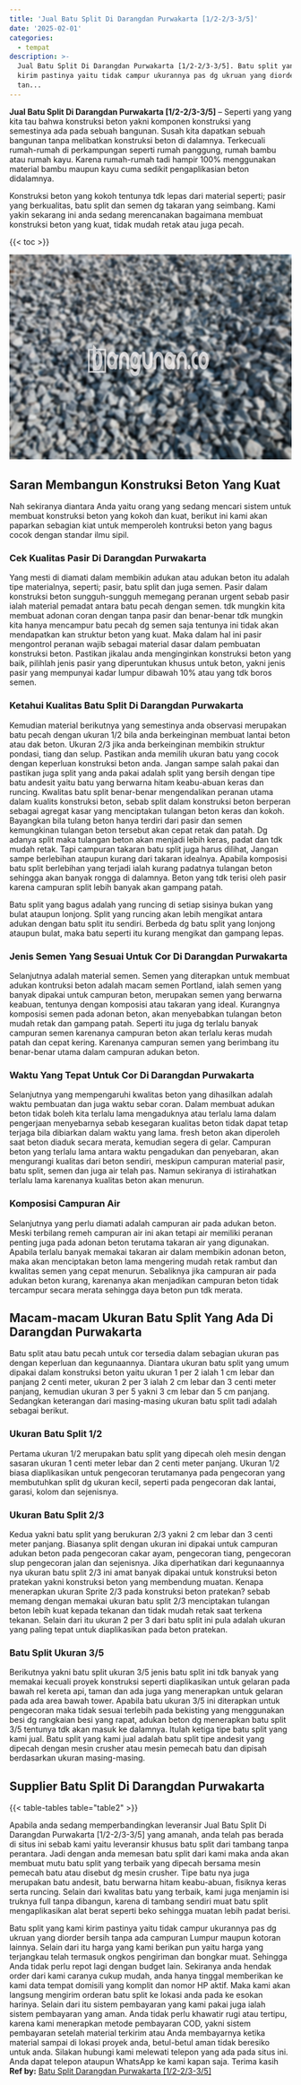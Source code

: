 ```yaml
---
title: 'Jual Batu Split Di Darangdan Purwakarta [1/2-2/3-3/5]'
date: '2025-02-01'
categories:
  - tempat
description: >-
  Jual Batu Split Di Darangdan Purwakarta [1/2-2/3-3/5]. Batu split yang kami
  kirim pastinya yaitu tidak campur ukurannya pas dg ukruan yang diorder bersih
  tan...
---
```


**Jual Batu Split Di Darangdan Purwakarta \[1/2-2/3-3/5\]** – Seperti yang yang kita tau bahwa konstruksi beton yakni komponen konstruksi yang semestinya ada pada sebuah bangunan. Susah kita dapatkan sebuah bangunan tanpa melibatkan konstruksi beton di dalamnya. Terkecuali rumah-rumah di perkampungan seperti rumah panggung, rumah bambu atau rumah kayu. Karena rumah-rumah tadi hampir 100% menggunakan material bambu maupun kayu cuma sedikit pengaplikasian beton didalamnya.

Konstruksi beton yang kokoh tentunya tdk lepas dari material seperti; pasir yang berkualitas, batu split dan semen dg takaran yang seimbang. Kami yakin sekarang ini anda sedang merencanakan bagaimana membuat konstruksi beton yang kuat, tidak mudah retak atau juga pecah.

{{< toc >}}

![Jual Batu Split Di Darangdan Purwakarta [1/2-2/3-3/5]](/images/jual-batu-split-07.png)

## Saran Membangun Konstruksi Beton Yang Kuat

Nah sekiranya diantara Anda yaitu orang yang sedang mencari sistem untuk membuat konstruksi beton yang kokoh dan kuat, berikut ini kami akan paparkan sebagian kiat untuk memperoleh kontruksi beton yang bagus cocok dengan standar ilmu sipil.

### Cek Kualitas Pasir Di Darangdan Purwakarta

Yang mesti di diamati dalam membikin adukan atau adukan beton itu adalah tipe materialnya, seperti; pasir, batu split dan juga semen. Pasir dalam konstruksi beton sungguh-sungguh memegang peranan urgent sebab pasir ialah material pemadat antara batu pecah dengan semen. tdk mungkin kita membuat adonan coran dengan tanpa pasir dan benar-benar tdk mungkin kita hanya mencampur batu pecah dg semen saja tentunya ini tidak akan mendapatkan kan struktur beton yang kuat. Maka dalam hal ini pasir mengontrol peranan wajib sebagai material dasar dalam pembuatan konstruksi beton. Pastikan jikalau anda menginginkan konstruksi beton yang baik, pilihlah jenis pasir yang diperuntukan khusus untuk beton, yakni jenis pasir yang mempunyai kadar lumpur dibawah 10% atau yang tdk boros semen.

### Ketahui Kualitas Batu Split Di Darangdan Purwakarta

Kemudian material berikutnya yang semestinya anda observasi merupakan batu pecah dengan ukuran 1/2 bila anda berkeinginan membuat lantai beton atau dak beton. Ukuran 2/3 jika anda berkeinginan membikin struktur pondasi, tiang dan selup. Pastikan anda memilih ukuran batu yang cocok dengan keperluan konstruksi beton anda. Jangan sampe salah pakai dan pastikan juga split yang anda pakai adalah split yang bersih dengan tipe batu andesit yaitu batu yang berwarna hitam keabu-abuan keras dan runcing. Kwalitas batu split benar-benar mengendalikan peranan utama dalam kualits konstruksi beton, sebab split dalam konstruksi beton berperan sebagai agregat kasar yang menciptakan tulangan beton keras dan kokoh. Bayangkan bila tulang beton hanya terdiri dari pasir dan semen kemungkinan tulangan beton tersebut akan cepat retak dan patah. Dg adanya split maka tulangan beton akan menjadi lebih keras, padat dan tdk mudah retak. Tapi campuran takaran batu split juga harus dilihat, Jangan sampe berlebihan ataupun kurang dari takaran idealnya. Apabila komposisi batu split berlebihan yang terjadi ialah kurang padatnya tulangan beton sehingga akan banyak rongga di dalamnya. Beton yang tdk terisi oleh pasir karena campuran split lebih banyak akan gampang patah.

Batu split yang bagus adalah yang runcing di setiap sisinya bukan yang bulat ataupun lonjong. Split yang runcing akan lebih mengikat antara adukan dengan batu split itu sendiri. Berbeda dg batu split yang lonjong ataupun bulat, maka batu seperti itu kurang mengikat dan gampang lepas.

### Jenis Semen Yang Sesuai Untuk Cor Di Darangdan Purwakarta

Selanjutnya adalah material semen. Semen yang diterapkan untuk membuat adukan kontruksi beton adalah macam semen Portland, ialah semen yang banyak dipakai untuk campuran beton, merupakan semen yang berwarna keabuan, tentunya dengan komposisi atau takaran yang ideal. Kurangnya komposisi semen pada adonan beton, akan menyebabkan tulangan beton mudah retak dan gampang patah. Seperti itu juga dg terlalu banyak campuran semen karenanya campuran beton akan terlalu keras mudah patah dan cepat kering. Karenanya campuran semen yang berimbang itu benar-benar utama dalam campuran adukan beton.

### Waktu Yang Tepat Untuk Cor Di Darangdan Purwakarta

Selanjutnya yang mempengaruhi kwalitas beton yang dihasilkan adalah waktu pembuatan dan juga waktu sebar coran. Dalam membuat adukan beton tidak boleh kita terlalu lama mengaduknya atau terlalu lama dalam pengerjaan menyebarnya sebab kesegaran kualitas beton tidak dapat tetap terjaga bila dibiarkan dalam waktu yang lama. fresh beton akan diperoleh saat beton diaduk secara merata, kemudian segera di gelar. Campuran beton yang terlalu lama antara waktu pengadukan dan penyebaran, akan mengurangi kualitas dari beton sendiri, meskipun campuran material pasir, batu split, semen dan juga air telah pas. Namun sekiranya di istirahatkan terlalu lama karenanya kualitas beton akan menurun.

### Komposisi Campuran Air

Selanjutnya yang perlu diamati adalah campuran air pada adukan beton. Meski terbilang remeh campuran air ini akan tetapi air memiliki peranan penting juga pada adonan beton terutama takaran air yang digunakan. Apabila terlalu banyak memakai takaran air dalam membikin adonan beton, maka akan menciptakan beton lama mengering mudah retak rambut dan kwalitas semen yang cepat menurun. Sebaliknya jika campuran air pada adukan beton kurang, karenanya akan menjadikan campuran beton tidak tercampur secara merata sehingga daya beton pun tdk merata.

## Macam-macam Ukuran Batu Split Yang Ada Di Darangdan Purwakarta

Batu split atau batu pecah untuk cor tersedia dalam sebagian ukuran pas dengan keperluan dan kegunaannya. Diantara ukuran batu split yang umum dipakai dalam konstruksi beton yaitu ukuran 1 per 2 ialah 1 cm lebar dan panjang 2 centi meter, ukuran 2 per 3 ialah 2 cm lebar dan 3 centi meter panjang, kemudian ukuran 3 per 5 yakni 3 cm lebar dan 5 cm panjang. Sedangkan keterangan dari masing-masing ukuran batu split tadi adalah sebagai berikut.

### Ukuran Batu Split 1/2

Pertama ukuran 1/2 merupakan batu split yang dipecah oleh mesin dengan sasaran ukuran 1 centi meter lebar dan 2 centi meter panjang. Ukuran 1/2 biasa diaplikasikan untuk pengecoran terutamanya pada pengecoran yang membutuhkan split dg ukuran kecil, seperti pada pengecoran dak lantai, garasi, kolom dan sejenisnya.

### Ukuran Batu Split 2/3

Kedua yakni batu split yang berukuran 2/3 yakni 2 cm lebar dan 3 centi meter panjang. Biasanya split dengan ukuran ini dipakai untuk campuran adukan beton pada pengecoran cakar ayam, pengecoran tiang, pengecoran slup pengecoran jalan dan sejenisnya. Jika diperhatikan dari kegunaannya nya ukuran batu split 2/3 ini amat banyak dipakai untuk konstruksi beton pratekan yakni konstruksi beton yang membendung muatan. Kenapa menerapkan ukuran Sprite 2/3 pada konstruksi beton pratekan? sebab memang dengan memakai ukuran batu split 2/3 menciptakan tulangan beton lebih kuat kepada tekanan dan tidak mudah retak saat terkena tekanan. Selain dari itu ukuran 2 per 3 dari batu split ini pula adalah ukuran yang paling tepat untuk diaplikasikan pada beton pratekan.

### Batu Split Ukuran 3/5

Berikutnya yakni batu split ukuran 3/5 jenis batu split ini tdk banyak yang memakai kecuali proyek konstruksi seperti diaplikasikan untuk gelaran pada bawah rel kereta api, taman dan ada juga yang menerapkan untuk gelaran pada ada area bawah tower. Apabila batu ukuran 3/5 ini diterapkan untuk pengecoran maka tidak sesuai terlebih pada bekisting yang menggunakan besi dg rangkaian besi yang rapat, adukan beton dg menerapkan batu split 3/5 tentunya tdk akan masuk ke dalamnya. Itulah ketiga tipe batu split yang kami jual. Batu split yang kami jual adalah batu split tipe andesit yang dipecah dengan mesin crusher atau mesin pemecah batu dan dipisah berdasarkan ukuran masing-masing.

## Supplier Batu Split Di Darangdan Purwakarta

{{< table-tables table="table2" >}}

Apabila anda sedang memperbandingkan leveransir Jual Batu Split Di Darangdan Purwakarta \[1/2-2/3-3/5\] yang amanah, anda telah pas berada di situs ini sebab kami yaitu leveransir khusus batu split dari tambang tanpa perantara. Jadi dengan anda memesan batu split dari kami maka anda akan membuat mutu batu split yang terbaik yang dipecah bersama mesin pemecah batu atau disebut dg mesin crusher. Tipe batu nya juga merupakan batu andesit, batu berwarna hitam keabu-abuan, fisiknya keras serta runcing. Selain dari kwalitas batu yang terbaik, kami juga menjamin isi truknya full tanpa dibangun, karena di tambang sendiri muat batu split mengaplikasikan alat berat seperti beko sehingga muatan lebih padat berisi.

Batu split yang kami kirim pastinya yaitu tidak campur ukurannya pas dg ukruan yang diorder bersih tanpa ada campuran Lumpur maupun kotoran lainnya. Selain dari itu harga yang kami berikan pun yaitu harga yang terjangkau telah termasuk ongkos pengiriman dan bongkar muat. Sehingga Anda tidak perlu repot lagi dengan budget lain. Sekiranya anda hendak order dari kami caranya cukup mudah, anda hanya tinggal memberikan ke kami data tempat domisili yang komplit dan nomor HP aktif. Maka kami akan langsung mengirim orderan batu split ke lokasi anda pada ke esokan harinya. Selain dari itu sistem pembayaran yang kami pakai juga ialah sistem pembayaran yang aman. Anda tidak perlu khawatir rugi atau tertipu, karena kami menerapkan metode pembayaran COD, yakni sistem pembayaran setelah material terkirim atau Anda membayarnya ketika material sampai di lokasi proyek anda, betul-betul aman tidak beresiko untuk anda. Silakan hubungi kami melewati telepon yang ada pada situs ini. Anda dapat telepon ataupun WhatsApp ke kami kapan saja. Terima kasih
**Ref by:** [Batu Split Darangdan Purwakarta [1/2-2/3-3/5]](https://id.wikipedia.org/wiki/Batu)
